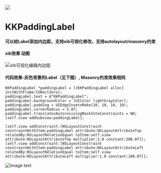 [![](https://img.shields.io/badge/pod-1.0.1-orange.svg?url=www.baidu.com)](https://cocoapods.org/pods/KKPaddingLabel)
# KKPaddingLabel 

#### 可以给Label添加内边距，支持xib可视化修改，支持autolayout/masonry约束

#### xib效果 动图
![xib可视化编辑内边距](https://github.com/cocoZ/photos/blob/master/KKPaddingLabel2.mov.gif?raw=true "示例图")

#### 代码效果-灰色背景的Label（见下图）, Masonry约束效果相同 
    KKPaddingLabel *paddingLabel = [[KKPaddingLabel alloc] initWithFrame:CGRectZero];
    paddingLabel.text = @"KKPaddingLabel";
    paddingLabel.backgroundColor = [UIColor lightGrayColor];
    paddingLabel.padding = UIEdgeInsetsMake(10, 10, 10, 10);
    paddingLabel.cornerRadius = 5.0f;
    paddingLabel.translatesAutoresizingMaskIntoConstraints = NO;
    [self.view addSubview:paddingLabel];
    
    [self.view addConstraint:[NSLayoutConstraint constraintWithItem:paddingLabel attribute:NSLayoutAttributeTop relatedBy:NSLayoutRelationEqual toItem:self.view attribute:NSLayoutAttributeTop multiplier:1.0 constant:200.0f]];
    [self.view addConstraint:[NSLayoutConstraint constraintWithItem:paddingLabel attribute:NSLayoutAttributeLeft relatedBy:NSLayoutRelationEqual toItem:self.view attribute:NSLayoutAttributeLeft multiplier:1.0 constant:100.0f]];

![Image text](https://github.com/cocoZ/photos/blob/master/WX20181226-161216@2x.png?raw=true "示例图")
